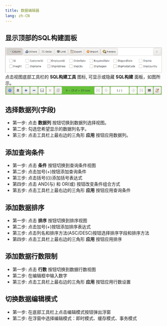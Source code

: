 ```yaml
---
title: 数据编辑器
lang: zh-CN
---
```


## 显示顶部的SQL构建面板
![Datagrid Builder](../../images/kangaroo-grid-builder.png)
点击视图底部工具栏的 __SQL构建工具__ 图标, 可显示或隐藏 __SQL构建__ 面板，如图所示。
![Datagrid toolbar](../../images/kangaroo-grid-toolbar.png)

##  选择数据列(字段)
- 第一步: 点击 __数据列__ 按钮切换到数据列选择视图。
- 第二步: 勾选您希望显示的数据列名字。
- 第三步: 点击工具栏上最右边的三角形 __应用__ 按钮应用数据列。

## 添加查询条件
- 第一步: 点击 __条件__ 按钮切换到查询条件视图
- 第二步: 点击加号(+)按钮添加查询条件
- 第三步: 点击括号(())添加括号表达式
- 第四步: 点击 AND(与) 和 OR(或) 按钮改变条件组合方式
- 第五步: 点击工具栏上最右边的三角形 __应用__ 按钮应用查询条件

## 添加数据排序
- 第一步: 点击 __排序__ 按钮切换到排序视图
- 第二步: 点击加号(+)按钮添加排序表达式
- 第三步: 点击列名和排序方法(ASC/DESC)按钮选择排序字段和排序方法
- 第四步: 点击工具栏上最右边的三角形 __应用__ 按钮应用排序

## 添加数据行数限制
- 第一步: 点击 __行数__ 按钮切换到数据行数视图
- 第二步: 在编辑框中输入数字
- 第三步: 点击工具栏上最右边的三角形 __应用__ 按钮应用行数设置

## 切换数据编辑模式
- 第一步: 在底部工具栏上点击编辑模式按钮弹出浮窗
- 第二步: 在浮窗中选择编辑模式：即时模式、缓存模式、事务模式

<Vssue :issue-id="9" :title="$title" />
